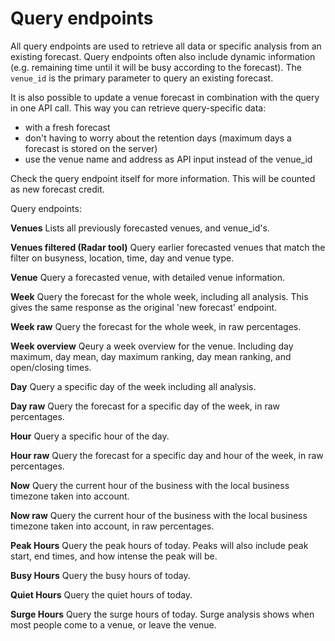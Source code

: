 # Query endpoints

All query endpoints are used to retrieve all data or specific analysis from an existing forecast. Query endpoints often also include dynamic information (e.g. remaining time until it will be busy according to the forecast).
The `venue_id` is the primary parameter to query an existing forecast. 

It is also possible to update a venue forecast in combination with the query in one API call. This way you can retrieve query-specific data:
-  with a fresh forecast
- don't having to worry about the retention days (maximum days a forecast is stored on the server)
- use the venue name and address as API input instead of the venue_id

Check the query endpoint itself for more information. This will be counted as new forecast credit.


Query endpoints:  

**Venues**
Lists all previously forecasted venues, and venue_id's.

**Venues filtered (Radar tool)**
Query earlier forecasted venues that match the filter on busyness, location, time, day and venue type.

**Venue**
Query a forecasted venue, with detailed venue information.  

**Week**
Query the forecast for the whole week, including all analysis. This gives the same response as the original 'new forecast' endpoint.  

**Week raw**
Query the forecast for the whole week, in raw percentages. 

**Week overview**
Qeury a week overview for the venue. Including day maximum, day mean, day maximum ranking, day mean ranking, and open/closing times.

**Day**
Query a specific day of the week including all analysis.  

**Day raw**
Query the forecast for a specific day of the week, in raw percentages. 

**Hour**
Query a specific hour of the day.  

**Hour raw**
Query the forecast for a specific day and hour of the week, in raw percentages.  

**Now**
Query the current hour of the business with the local business timezone taken into account. 

**Now raw**
Query the current hour of the business with the local business timezone taken into account, in raw percentages. 

**Peak Hours**
Query the peak hours of today. Peaks will also include peak start, end times, and how intense the peak will be.

**Busy Hours**
Query the busy hours of today.  

**Quiet Hours**
Query the quiet hours of today.  

**Surge Hours**
Query the surge hours of today. Surge analysis shows when most people come to a venue, or leave the venue.  
